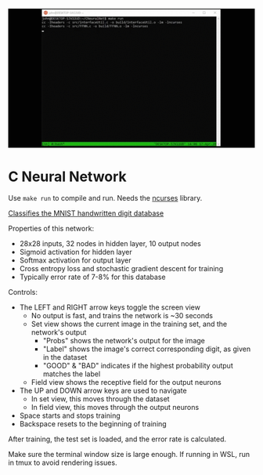 ![](https://github.com/jagprog5/CNeuralNet/blob/master/reasources/_demo.gif)

# C Neural Network

Use `make run` to compile and run. Needs the [ncurses](https://www.cyberciti.biz/faq/linux-install-ncurses-library-headers-on-debian-ubuntu-centos-fedora/) library.

[Classifies the MNIST handwritten digit database](http://yann.lecun.com/exdb/mnist/)

Properties of this network:
  * 28x28 inputs, 32 nodes in hidden layer, 10 output nodes
  * Sigmoid activation for hidden layer
  * Softmax activation for output layer
  * Cross entropy loss and stochastic gradient descent for training
  * Typically error rate of 7-8% for this database

Controls:
 * The LEFT and RIGHT arrow keys toggle the screen view
	 * No output is fast, and trains the network is ~30 seconds
	 * Set view shows the current image in the training set, and the network's output
		 * "Probs" shows the network's output for the image
		 * "Label" shows the image's correct corresponding digit, as given in the dataset
		 * "GOOD" & "BAD" indicates if the highest probability output matches the label
	 * Field view shows the receptive field for the output neurons
 * The UP and DOWN arrow keys are used to navigate
	 * In set view, this moves through the dataset
	 * In field view, this moves through the output neurons
 * Space starts and stops training
 * Backspace resets to the beginning of training

After training, the test set is loaded, and the error rate is calculated.

Make sure the terminal window size is large enough.
If running in WSL, run in tmux to avoid rendering issues.

